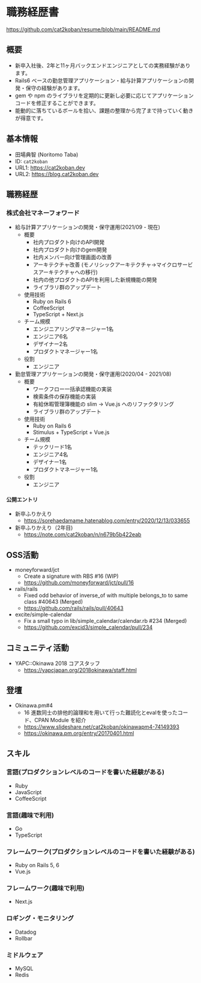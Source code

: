 # 職務経歴書

https://github.com/cat2koban/resume/blob/main/README.md

## 概要

- 新卒入社後、2年と11ヶ月バックエンドエンジニアとしての実務経験があります。
- Rails6 ベースの勤怠管理アプリケーション・給与計算アプリケーションの開発・保守の経験があります。
- gem や npm のライブラリを定期的に更新し必要に応じてアプリケーションコードを修正することができます。
- 能動的に落ちているボールを拾い、課題の整理から完了まで持っていく動きが得意です。

## 基本情報

- 田場典智 (Noritomo Taba)
- ID: `cat2koban`
- URL1: https://cat2koban.dev
- URL2: https://blog.cat2koban.dev

## 職務経歴

### 株式会社マネーフォワード

- 給与計算アプリケーションの開発・保守運用(2021/09 - 現在)
  - 概要
    - 社内プロダクト向けのAPI開発　
    - 社内プロダクト向けのgem開発
    - 社内メンバー向け管理画面の改善
    - アーキテクチャ改善 (モノリシックアーキテクチャ→マイクロサービスアーキテクチャへの移行)
    - 社内の他プロダクトのAPIを利用した新規機能の開発
    - ライブラリ群のアップデート
  - 使用技術
    - Ruby on Rails 6
    - CoffeeScript
    - TypeScript + Next.js
  - チーム規模
    - エンジニアリングマネージャー1名
    - エンジニア6名
    - デザイナー2名
    - プロダクトマネージャー1名
  - 役割
    - エンジニア
- 勤怠管理アプリケーションの開発・保守運用(2020/04 - 2021/08)
  - 概要
    - ワークフロー一括承認機能の実装
    - 検索条件の保存機能の実装
    - 有給休暇管理簿機能の slim -> Vue.js へのリファクタリング
    - ライブラリ群のアップデート
  - 使用技術
    - Ruby on Rails 6
    - Stimulus + TypeScript + Vue.js
  - チーム規模
    - テックリード1名
    - エンジニア4名
    - デザイナー1名
    - プロダクトマネージャー1名
  - 役割
    - エンジニア

#### 公開エントリ

- 新卒ふりかえり
  - https://sorehaedamame.hatenablog.com/entry/2020/12/13/033655
- 新卒ふりかえり（2年目)
  - https://note.com/cat2koban/n/n679b5b422eab

## OSS活動

- moneyforward/jct
  - Create a signature with RBS #16 (WIP)
  - https://github.com/moneyforward/jct/pull/16
- rails/rails
  - Fixed odd behavior of inverse_of with multiple belongs_to to same class #40643 (Merged)
  - https://github.com/rails/rails/pull/40643
- excite/simple-calendar
  - Fix a small typo in lib/simple_calendar/calendar.rb #234 (Merged)
  - https://github.com/excid3/simple_calendar/pull/234

## コミュニティ活動

- YAPC::Okinawa 2018 コアスタッフ
  - https://yapcjapan.org/2018okinawa/staff.html

## 登壇

- Okinawa.pm#4
  - 16 進数同士の排他的論理和を用いて行った難読化とevalを使ったコード、CPAN Module を紹介
  - https://www.slideshare.net/cat2koban/okinawapm4-74149393
  - https://okinawa.pm.org/entry/20170401.html

## スキル

### 言語(プロダクションレベルのコードを書いた経験がある)
- Ruby
- JavaScript
- CoffeeScript

### 言語(趣味で利用)
- Go
- TypeScript

### フレームワーク(プロダクションレベルのコードを書いた経験がある)
- Ruby on Rails 5, 6
- Vue.js

### フレームワーク(趣味で利用)
- Next.js

### ロギング・モニタリング
- Datadog
- Rollbar

### ミドルウェア
- MySQL
- Redis

